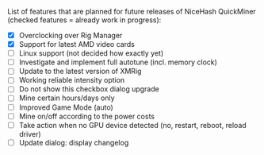 List of features that are planned for future releases of NiceHash QuickMiner (checked features = already work in progress):
* [x] Overclocking over Rig Manager
* [x] Support for latest AMD video cards
* [ ] Linux support (not decided how exactly yet)
* [ ] Investigate and implement full autotune (incl. memory clock)
* [ ] Update to the latest version of XMRig
* [ ] Working reliable intensity option
* [ ] Do not show this checkbox dialog upgrade
* [ ] Mine certain hours/days only
* [ ] Improved Game Mode (auto)
* [ ] Mine on/off according to the power costs
* [ ] Take action when no GPU device detected (no, restart, reboot, reload driver)
* [ ] Update dialog: display changelog